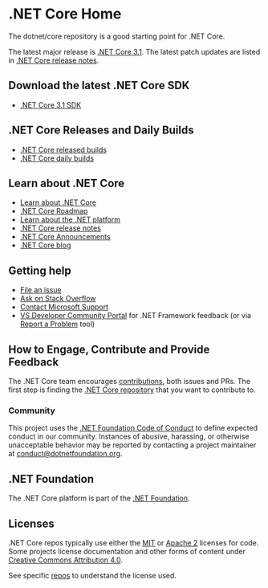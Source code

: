 ﻿# .NET Core Home

The dotnet/core repository is a good starting point for .NET Core.

The latest major release is [.NET Core 3.1](release-notes/3.1). The latest patch updates are listed in [.NET Core release notes](release-notes/README.md).

## Download the latest .NET Core SDK

* [.NET Core 3.1 SDK](release-notes/3.1/README.md)


## .NET Core Releases and Daily Builds

* [.NET Core released builds](release-notes/README.md)
* [.NET Core daily builds](daily-builds.md)

## Learn about .NET Core

* [Learn about .NET Core](https://docs.microsoft.com/dotnet/core)
* [.NET Core Roadmap](https://github.com/dotnet/core/blob/master/roadmap.md)
* [Learn about the .NET platform](https://docs.microsoft.com/dotnet/standard/)
* [.NET Core release notes](https://github.com/dotnet/core/blob/master/release-notes/README.md)
* [.NET Core Announcements](https://github.com/dotnet/announcements)
* [.NET Core blog](https://blogs.msdn.microsoft.com/dotnet/tag/net-core/)

## Getting help

* [File an issue](Documentation/core-repos.md)
* [Ask on Stack Overflow](https://stackoverflow.com/questions/tagged/.net-core)
* [Contact Microsoft Support](https://support.microsoft.com/contactus/)
* [VS Developer Community Portal](https://developercommunity.visualstudio.com/) for .NET Framework feedback (or via [Report a Problem](https://aka.ms/vs-rap) tool)

## How to Engage, Contribute and Provide Feedback

The .NET Core team encourages [contributions](https://github.com/dotnet/runtime/blob/master/CONTRIBUTING.md), both issues and PRs. The first step is finding the [.NET Core repository](Documentation/core-repos.md) that you want to contribute to.

### Community

This project uses the [.NET Foundation Code of Conduct](https://dotnetfoundation.org/code-of-conduct) to define expected conduct in our community.
Instances of abusive, harassing, or otherwise unacceptable behavior may be reported by contacting a project maintainer at conduct@dotnetfoundation.org.

## .NET Foundation

The .NET Core platform is part of the [.NET Foundation](http://www.dotnetfoundation.org).

## Licenses

.NET Core repos typically use either the [MIT](LICENSE.TXT) or
[Apache 2](http://www.apache.org/licenses/LICENSE-2.0) licenses for code.
Some projects license documentation and other forms of content under
[Creative Commons Attribution 4.0](http://creativecommons.org/licenses/by/4.0/).

See specific [repos](Documentation/core-repos.md) to understand the license used.
